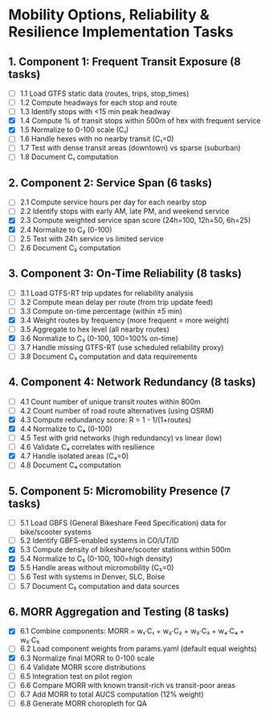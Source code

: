 # Mobility Options, Reliability & Resilience Implementation Tasks

## 1. Component 1: Frequent Transit Exposure (8 tasks)

- [ ] 1.1 Load GTFS static data (routes, trips, stop_times)
- [ ] 1.2 Compute headways for each stop and route
- [ ] 1.3 Identify stops with <15 min peak headway
- [x] 1.4 Compute % of transit stops within 500m of hex with frequent service
- [x] 1.5 Normalize to 0-100 scale (C₁)
- [ ] 1.6 Handle hexes with no nearby transit (C₁=0)
- [ ] 1.7 Test with dense transit areas (downtown) vs sparse (suburban)
- [ ] 1.8 Document C₁ computation

## 2. Component 2: Service Span (6 tasks)

- [ ] 2.1 Compute service hours per day for each nearby stop
- [ ] 2.2 Identify stops with early AM, late PM, and weekend service
- [x] 2.3 Compute weighted service span score (24h=100, 12h=50, 6h=25)
- [x] 2.4 Normalize to C₂ (0-100)
- [ ] 2.5 Test with 24h service vs limited service
- [ ] 2.6 Document C₂ computation

## 3. Component 3: On-Time Reliability (8 tasks)

- [ ] 3.1 Load GTFS-RT trip updates for reliability analysis
- [ ] 3.2 Compute mean delay per route (from trip update feed)
- [ ] 3.3 Compute on-time percentage (within ±5 min)
- [x] 3.4 Weight routes by frequency (more frequent = more weight)
- [ ] 3.5 Aggregate to hex level (all nearby routes)
- [x] 3.6 Normalize to C₃ (0-100, 100=100% on-time)
- [ ] 3.7 Handle missing GTFS-RT (use scheduled reliability proxy)
- [ ] 3.8 Document C₃ computation and data requirements

## 4. Component 4: Network Redundancy (8 tasks)

- [ ] 4.1 Count number of unique transit routes within 800m
- [ ] 4.2 Count number of road route alternatives (using OSRM)
- [x] 4.3 Compute redundancy score: R = 1 - 1/(1+routes)
- [x] 4.4 Normalize to C₄ (0-100)
- [ ] 4.5 Test with grid networks (high redundancy) vs linear (low)
- [ ] 4.6 Validate C₄ correlates with resilience
- [x] 4.7 Handle isolated areas (C₄=0)
- [ ] 4.8 Document C₄ computation

## 5. Component 5: Micromobility Presence (7 tasks)

- [ ] 5.1 Load GBFS (General Bikeshare Feed Specification) data for bike/scooter systems
- [ ] 5.2 Identify GBFS-enabled systems in CO/UT/ID
- [x] 5.3 Compute density of bikeshare/scooter stations within 500m
- [x] 5.4 Normalize to C₅ (0-100, 100=high density)
- [x] 5.5 Handle areas without micromobility (C₅=0)
- [ ] 5.6 Test with systems in Denver, SLC, Boise
- [ ] 5.7 Document C₅ computation and data sources

## 6. MORR Aggregation and Testing (8 tasks)

- [x] 6.1 Combine components: MORR = w₁·C₁ + w₂·C₂ + w₃·C₃ + w₄·C₄ + w₅·C₅
- [ ] 6.2 Load component weights from params.yaml (default equal weights)
- [x] 6.3 Normalize final MORR to 0-100 scale
- [ ] 6.4 Validate MORR score distributions
- [ ] 6.5 Integration test on pilot region
- [ ] 6.6 Compare MORR with known transit-rich vs transit-poor areas
- [ ] 6.7 Add MORR to total AUCS computation (12% weight)
- [ ] 6.8 Generate MORR choropleth for QA

